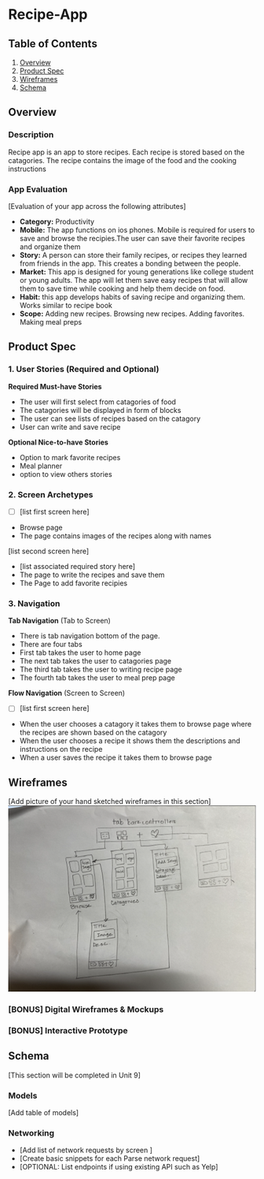 

# Recipe-App
## Table of Contents

1. [Overview](#Overview)
2. [Product Spec](#Product-Spec)
3. [Wireframes](#Wireframes)
4. [Schema](#Schema)

## Overview

### Description

Recipe app is an app to store recipes. Each recipe is stored based on the catagories. The recipe contains the image of the food and the cooking instructions

### App Evaluation

[Evaluation of your app across the following attributes]
- **Category:** Productivity
- **Mobile:** The app functions on ios phones. Mobile is required for users to save and browse the recipies.The user can save their favorite recipes and organize them 
- **Story:** A person can store their family recipes, or recipes they learned from friends in the app. This creates a bonding between the people. 
- **Market:** This app is designed for young generations like college student or young adults. The app will let them save easy recipes that will allow them to save time while cooking and help them decide on food.
- **Habit:**  this app develops habits of saving recipe and organizing them. Works similar to recipe book
- **Scope:** Adding new recipes. Browsing new recipes. Adding favorites. Making meal preps

## Product Spec

### 1. User Stories (Required and Optional)

**Required Must-have Stories**

* The user will first select from catagories of food
* The catagories will be displayed in form of blocks
* The user can see lists of recipes based on the catagory
* User can write and save recipe


**Optional Nice-to-have Stories**

* Option to mark favorite recipes
* Meal planner
* option to view others stories

### 2. Screen Archetypes

- [ ] [list first screen here]
* Browse page 
* The page contains images of the recipes along with names

[list second screen here]
* [list associated required story here]
* The page to write the recipes and save them
* The Page to add favorite recipies 

### 3. Navigation

**Tab Navigation** (Tab to Screen)

* There is tab navigation bottom of the page.
* There are four tabs
* First tab takes the user to home page
* The next tab takes the user to catagories page
* The third tab takes the user to writing recipe page
* The fourth tab takes the user to meal prep page


**Flow Navigation** (Screen to Screen)

- [ ] [list first screen here]
* When the user chooses a catagory it takes them to browse page where the recipes are shown based on the catagory
* When the user chooses a recipe it shows them the descriptions and instructions on the recipe
* When a user saves the recipe it takes them to browse page


## Wireframes

[Add picture of your hand sketched wireframes in this section]
<img src="/wireframe.png"/>

### [BONUS] Digital Wireframes & Mockups

### [BONUS] Interactive Prototype

## Schema 

[This section will be completed in Unit 9]

### Models

[Add table of models]

### Networking

- [Add list of network requests by screen ]
- [Create basic snippets for each Parse network request]
- [OPTIONAL: List endpoints if using existing API such as Yelp]
